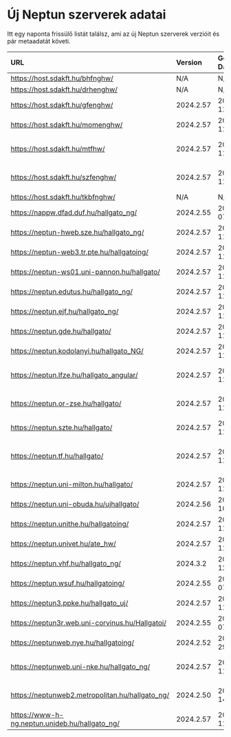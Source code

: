 # Új Neptun szerverek adatai

Itt egy naponta frissülő listát találsz, ami az új Neptun szerverek verzióit és pár metaadatát követi.

| URL                                             | Version   | Generation Date     | Organization Name                             | Captcha Required |
|:----------------------------------------------|:--------|:------------------|:--------------------------------------------|:---------------|
| https://host.sdakft.hu/bhfnghw/                 | N/A       | N/A                 | N/A                                           | N/A              |
| https://host.sdakft.hu/drhenghw/                | N/A       | N/A                 | N/A                                           | N/A              |
| https://host.sdakft.hu/gfenghw/                 | 2024.2.57 | 2024-12-11T15:23:02 | Gál Ferenc Egyetem                            | 3                |
| https://host.sdakft.hu/momenghw/                | 2024.2.57 | 2024-12-11T15:23:02 | Moholy-Nagy Művészeti Egyetem                 | 3                |
| https://host.sdakft.hu/mtfhw/                   | 2024.2.57 | 2024-12-11T15:23:02 | Magyar Táncművészeti Egyetem                  | 3                |
| https://host.sdakft.hu/szfenghw/                | 2024.2.57 | 2024-12-11T15:23:02 | Színház- és Filmművészeti Egyetem             | 3                |
| https://host.sdakft.hu/tkbfnghw/                | N/A       | N/A                 | N/A                                           | N/A              |
| https://nappw.dfad.duf.hu/hallgato_ng/          | 2024.2.55 | 2024-12-07T13:52:30 | Dunaújvárosi Egyetem                          | 3                |
| https://neptun-hweb.sze.hu/hallgato_ng/         | 2024.2.57 | 2024-12-11T15:23:02 | Széchenyi István Egyetem                      | 3                |
| https://neptun-web3.tr.pte.hu/hallgatoing/      | 2024.2.57 | 2024-12-11T15:23:02 | Pécsi Tudományegyetem                         | 3                |
| https://neptun-ws01.uni-pannon.hu/hallgato/     | 2024.2.57 | 2024-12-11T15:23:02 | Pannon Egyetem                                | 3                |
| https://neptun.edutus.hu/hallgato_ng/           | 2024.2.57 | 2024-12-11T15:23:02 | Edutus Egyetem                                | 3                |
| https://neptun.ejf.hu/hallgato_ng/              | 2024.2.57 | 2024-12-11T15:23:02 | Eötvös József Főiskola                        | 3                |
| https://neptun.gde.hu/hallgato/                 | 2024.2.57 | 2024-12-11T15:23:02 | Gábor Dénes Egyetem                           | 3                |
| https://neptun.kodolanyi.hu/hallgato_NG/        | 2024.2.57 | 2024-12-11T15:23:02 | Kodolányi János Egyetem                       | 1                |
| https://neptun.lfze.hu/hallgato_angular/        | 2024.2.57 | 2024-12-11T15:23:02 | Liszt Ferenc Zeneművészeti Egyetem            | 3                |
| https://neptun.or-zse.hu/hallgato/              | 2024.2.57 | 2024-12-11T15:23:02 | Országos Rabbiképző - Zsidó Egyetem           | 3                |
| https://neptun.szte.hu/hallgato/                | 2024.2.57 | 2024-12-11T15:23:02 | Szegedi Tudományegyetem                       | 3                |
| https://neptun.tf.hu/hallgato/                  | 2024.2.57 | 2024-12-11T15:23:02 | Magyar Testnevelési és Sporttudományi Egyetem | 3                |
| https://neptun.uni-milton.hu/hallgato/          | 2024.2.57 | 2024-12-11T15:23:02 | Milton Friedman Egyetem                       | 3                |
| https://neptun.uni-obuda.hu/ujhallgato/         | 2024.2.56 | 2024-12-10T17:24:16 | Óbudai Egyetem                                | 3                |
| https://neptun.unithe.hu/hallgatoing/           | 2024.2.57 | 2024-12-11T15:23:02 | Tokaj-Hegyalja Egyetem                        | 1                |
| https://neptun.univet.hu/ate_hw/                | 2024.2.57 | 2024-12-11T15:23:02 | Állatorvostudományi Egyetem                   | 3                |
| https://neptun.vhf.hu/hallgato_ng/              | 2024.3.2  | 2024-12-12T11:12:02 | Veszprémi Érseki Főiskola                     | 3                |
| https://neptun.wsuf.hu/hallgatoing/             | 2024.2.55 | 2024-12-07T13:52:30 | Wekerle Sándor Üzleti Főiskola                | 3                |
| https://neptun3.ppke.hu/hallgato_uj/            | 2024.2.57 | 2024-12-11T15:23:02 | Pázmány Péter Katolikus Egyetem               | 3                |
| https://neptun3r.web.uni-corvinus.hu/Hallgatoi/ | 2024.2.55 | 2024-12-07T13:52:30 | Budapesti Corvinus Egyetem                    | 3                |
| https://neptunweb.nye.hu/hallgatoing/           | 2024.2.52 | 2024-11-29T08:56:55 | Nyíregyházi Egyetem                           | 3                |
| https://neptunweb.uni-nke.hu/hallgato_ng/       | 2024.2.57 | 2024-12-11T15:23:02 | Nemzeti Közszolgálati Egyetem                 | 3                |
| https://neptunweb2.metropolitan.hu/hallgato_ng/ | 2024.2.50 | 2024-11-14T14:15:00 | Budapesti Metropolitan Egyetem                | 3                |
| https://www-h-ng.neptun.unideb.hu/hallgato_ng/  | 2024.2.57 | 2024-12-11T15:23:02 | Debreceni Egyetem                             | 3                |